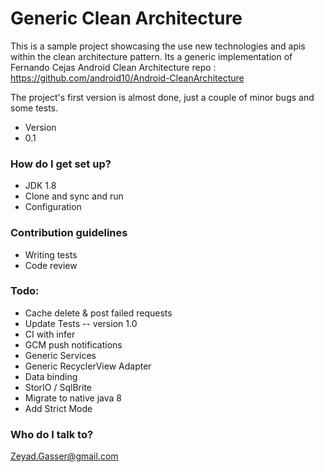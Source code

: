 # Generic Clean Architecture #

This is a sample project showcasing the use new technologies and apis within the clean architecture pattern. Its a generic
implementation of Fernando Cejas Android Clean Architecture repo : https://github.com/android10/Android-CleanArchitecture

The project's first version is almost done, just a couple of minor bugs and some tests.

* Version
* 0.1

### How do I get set up? ###

* JDK 1.8
* Clone and sync and run
* Configuration

### Contribution guidelines ###

* Writing tests
* Code review

### Todo:

* Cache delete & post failed requests
* Update Tests -- version 1.0
* CI with infer 
* GCM push notifications
* Generic Services
* Generic RecyclerView Adapter 
* Data binding
* StorIO / SqlBrite
* Migrate to native java 8
* Add Strict Mode

### Who do I talk to? ###

Zeyad.Gasser@gmail.com
